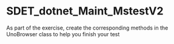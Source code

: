 # SDET_dotnet_Maint_MstestV2
As part of the exercise, create the corresponding methods in the UnoBrowser class to help you finish your test
